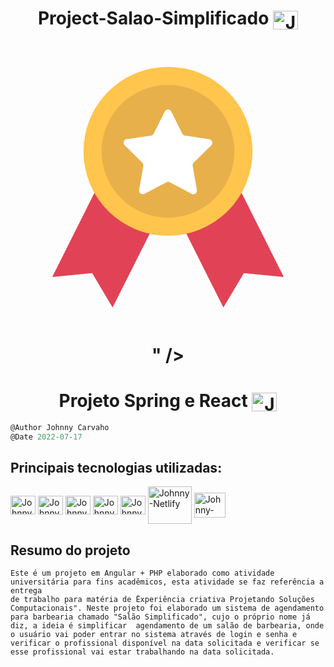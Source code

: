 <h1 align="center">
    Project-Salao-Simplificado <img align="center" alt="Johnny-Oficial" height="30" width="40" src="<?xml version="1.0" ?><svg id="Layer_1" style="enable-background:new 0 0 120 120;" version="1.1" viewBox="0 0 120 120" xml:space="preserve" xmlns="http://www.w3.org/2000/svg" xmlns:xlink="http://www.w3.org/1999/xlink"><style type="text/css">
	.st0{fill:#E24255;}
	.st1{fill:#FFC54D;}
	.st2{fill:#E8B04B;}
	.st3{fill:#FFFFFF;}
</style><g><polygon class="st0" points="79.7,45.6 60,55.5 40.3,45.6 15.9,94.3 31.1,92.8 38.9,105.9 60,63.9 81.1,105.9 88.9,92.8    104.1,94.3  "/><circle class="st1" cx="60" cy="46.4" r="32.2"/><circle class="st2" cx="60" cy="46.4" r="25.3"/><path class="st3" d="M61.2,31.2l4.2,8.4c0.2,0.4,0.6,0.7,1,0.8l9.3,1.4c1.1,0.2,1.6,1.5,0.8,2.3l-6.7,6.6c-0.3,0.3-0.5,0.8-0.4,1.2   l1.6,9.3c0.2,1.1-1,2-2,1.4l-8.3-4.4c-0.4-0.2-0.9-0.2-1.3,0L51,62.6c-1,0.5-2.2-0.3-2-1.4l1.6-9.3c0.1-0.4-0.1-0.9-0.4-1.2   l-6.7-6.6c-0.8-0.8-0.4-2.2,0.8-2.3l9.3-1.4c0.4-0.1,0.8-0.3,1-0.8l4.2-8.4C59.3,30.2,60.7,30.2,61.2,31.2z"/></g></svg>" />
</h1>

<h1 align="center">Projeto Spring e React <img align="center" alt="Johnny-Oficial" height="30" width="40" src="./frontend/src/assets/img/Medalha.svg" /></h1>

```javascript
@Author Johnny Carvaho
@Date 2022-07-17
```

## Principais tecnologias utilizadas: <br/>
<p>
  <img align="center" alt="Johnny-Java" height="30" width="40" src="https://cdn.jsdelivr.net/gh/devicons/devicon/icons/java/java-original.svg" />
  <img align="center" alt="Johnny-Spring" height="30" width="40" src="https://cdn.jsdelivr.net/gh/devicons/devicon/icons/spring/spring-original.svg" />
  <img align="center" alt="Johnny-MySql" height="30" width="40" src="https://cdn.jsdelivr.net/gh/devicons/devicon/icons/mysql/mysql-original.svg" />
  <img align="center" alt="Johnny-React" height="30" width="40" src="https://cdn.jsdelivr.net/gh/devicons/devicon/icons/react/react-original.svg" />
  <img align="center" alt="Johnny-Heroku" height="30" width="40" src="https://cdn.jsdelivr.net/gh/devicons/devicon/icons/heroku/heroku-original-wordmark.svg" />
  <img align="center" alt="Johnny-Netlify" height="60" width="70" src="https://www.vectorlogo.zone/logos/netlify/netlify-ar21.svg" />
  <img align="center" alt="Johnny-Twilio" height="40" width="50" src="https://upload.wikimedia.org/wikipedia/commons/7/7e/Twilio-logo-red.svg" />
</p>

## Resumo do projeto

```
Este é um projeto em Angular + PHP elaborado como atividade universitária para fins acadêmicos, esta atividade se faz referência a entrega 
de trabalho para matéria de Ëxperiência criativa Projetando Soluções Computacionais". Neste projeto foi elaborado um sistema de agendamento 
para barbearia chamado "Salão Simplificado", cujo o próprio nome já diz, a ideia é simplificar  agendamento de um salão de barbearia, onde o usuário vai poder entrar no sistema através de login e senha e verificar o profissional disponível na data solicitada e verificar se esse profissional vai estar trabalhando na data solicitada.
```
